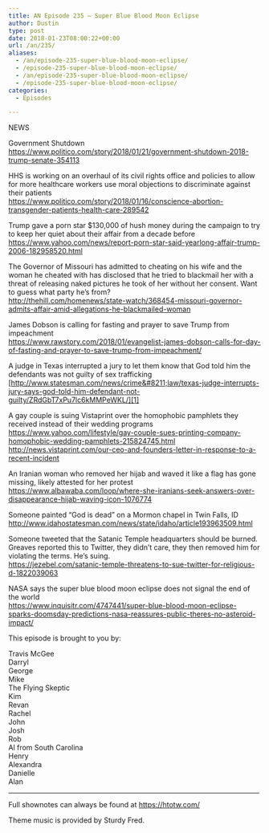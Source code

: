 ```yaml
---
title: AN Episode 235 – Super Blue Blood Moon Eclipse
author: Dustin
type: post
date: 2018-01-23T08:00:22+00:00
url: /an/235/
aliases:
  - /an/episode-235-super-blue-blood-moon-eclipse/
  - /episode-235-super-blue-blood-moon-eclipse/
  - /an/episode-235-super-blue-blood-moon-eclipse/
  - /episode-235-super-blue-blood-moon-eclipse/
categories:
  - Episodes

---
```

<div id="buzzsprout-player-10552874"></div><script src="https://www.buzzsprout.com/1983601/10552874-episode-235-super-blue-blood-moon-eclipse.js?container_id=buzzsprout-player-10552874&player=small" type="text/javascript" charset="utf-8"></script>

<!--more-->
NEWS

Government Shutdown  
<https://www.politico.com/story/2018/01/21/government-shutdown-2018-trump-senate-354113>

HHS is working on an overhaul of its civil rights office and policies to allow for more healthcare workers use moral objections to discriminate against their patients  
<https://www.politico.com/story/2018/01/16/conscience-abortion-transgender-patients-health-care-289542>

Trump gave a porn star $130,000 of hush money during the campaign to try to keep her quiet about their affair from a decade before  
<https://www.yahoo.com/news/report-porn-star-said-yearlong-affair-trump-2006-182958520.html>

The Governor of Missouri has admitted to cheating on his wife and the woman he cheated with has disclosed that he tried to blackmail her with a threat of releasing naked pictures he took of her without her consent. Want to guess what party he&#8217;s from?  
<http://thehill.com/homenews/state-watch/368454-missouri-governor-admits-affair-amid-allegations-he-blackmailed-woman>

James Dobson is calling for fasting and prayer to save Trump from impeachment  
<https://www.rawstory.com/2018/01/evangelist-james-dobson-calls-for-day-of-fasting-and-prayer-to-save-trump-from-impeachment/>

A judge in Texas interrupted a jury to let them know that God told him the defendants was not guilty of sex trafficking  
[http://www.statesman.com/news/crime&#8211;law/texas-judge-interrupts-jury-says-god-told-him-defendant-not-guilty/ZRdGbT7xPu7lc6kMMPeWKL/][1]

A gay couple is suing Vistaprint over the homophobic pamphlets they received instead of their wedding programs  
<https://www.yahoo.com/lifestyle/gay-couple-sues-printing-company-homophobic-wedding-pamphlets-215824745.html>  
<http://news.vistaprint.com/our-ceo-and-founders-letter-in-response-to-a-recent-incident>

An Iranian woman who removed her hijab and waved it like a flag has gone missing, likely attested for her protest  
<https://www.albawaba.com/loop/where-she-iranians-seek-answers-over-disappearance-hijab-waving-icon-1076774>

Someone painted &#8220;God is dead&#8221; on a Mormon chapel in Twin Falls, ID  
<http://www.idahostatesman.com/news/state/idaho/article193963509.html>

Someone tweeted that the Satanic Temple headquarters should be burned. Greaves reported this to Twitter, they didn&#8217;t care, they then removed him for violating the terms. He&#8217;s suing.  
<https://jezebel.com/satanic-temple-threatens-to-sue-twitter-for-religious-d-1822039063>

NASA says the super blue blood moon eclipse does not signal the end of the world  
<https://www.inquisitr.com/4747441/super-blue-blood-moon-eclipse-sparks-doomsday-predictions-nasa-reassures-public-theres-no-asteroid-impact/>

This episode is brought to you by:

Travis McGee  
Darryl  
George  
Mike  
The Flying Skeptic  
Kim  
Revan  
Rachel  
John  
Josh  
Rob  
Al from South Carolina  
Henry  
Alexandra  
Danielle  
Alan

<hr width="500" />

Full shownotes can always be found at <https://htotw.com/>  

Theme music is provided by Sturdy Fred.

 [1]: http://www.statesman.com/news/crime--law/texas-judge-interrupts-jury-says-god-told-him-defendant-not-guilty/ZRdGbT7xPu7lc6kMMPeWKL/